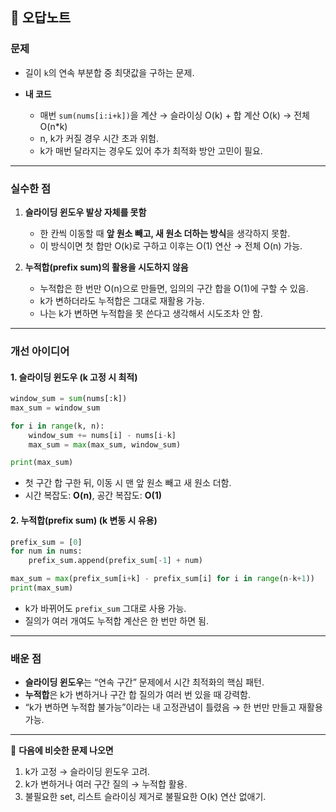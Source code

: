 ## 📒 오답노트

### 문제

* 길이 `k`의 연속 부분합 중 최댓값을 구하는 문제.
* **내 코드**

  * 매번 `sum(nums[i:i+k])`을 계산 → 슬라이싱 O(k) + 합 계산 O(k) → 전체 O(n\*k)
  * n, k가 커질 경우 시간 초과 위험.
  * k가 매번 달라지는 경우도 있어 추가 최적화 방안 고민이 필요.

---

### 실수한 점

1. **슬라이딩 윈도우 발상 자체를 못함**

   * 한 칸씩 이동할 때 **앞 원소 빼고, 새 원소 더하는 방식**을 생각하지 못함.
   * 이 방식이면 첫 합만 O(k)로 구하고 이후는 O(1) 연산 → 전체 O(n) 가능.

2. **누적합(prefix sum)의 활용을 시도하지 않음**

   * 누적합은 한 번만 O(n)으로 만들면,
     임의의 구간 합을 O(1)에 구할 수 있음.
   * k가 변하더라도 누적합은 그대로 재활용 가능.
   * 나는 k가 변하면 누적합을 못 쓴다고 생각해서 시도조차 안 함.

---

### 개선 아이디어

#### 1. **슬라이딩 윈도우** (k 고정 시 최적)

```python
window_sum = sum(nums[:k])
max_sum = window_sum

for i in range(k, n):
    window_sum += nums[i] - nums[i-k]
    max_sum = max(max_sum, window_sum)

print(max_sum)
```

* 첫 구간 합 구한 뒤, 이동 시 맨 앞 원소 빼고 새 원소 더함.
* 시간 복잡도: **O(n)**, 공간 복잡도: **O(1)**

#### 2. **누적합(prefix sum)** (k 변동 시 유용)

```python
prefix_sum = [0]
for num in nums:
    prefix_sum.append(prefix_sum[-1] + num)

max_sum = max(prefix_sum[i+k] - prefix_sum[i] for i in range(n-k+1))
print(max_sum)
```

* k가 바뀌어도 `prefix_sum` 그대로 사용 가능.
* 질의가 여러 개여도 누적합 계산은 한 번만 하면 됨.

---

### 배운 점

* **슬라이딩 윈도우**는 “연속 구간” 문제에서 시간 최적화의 핵심 패턴.
* **누적합**은 k가 변하거나 구간 합 질의가 여러 번 있을 때 강력함.
* “k가 변하면 누적합 불가능”이라는 내 고정관념이 틀렸음 → 한 번만 만들고 재활용 가능.

---

📌 **다음에 비슷한 문제 나오면**

1. k가 고정 → 슬라이딩 윈도우 고려.
2. k가 변하거나 여러 구간 질의 → 누적합 활용.
3. 불필요한 set, 리스트 슬라이싱 제거로 불필요한 O(k) 연산 없애기.

